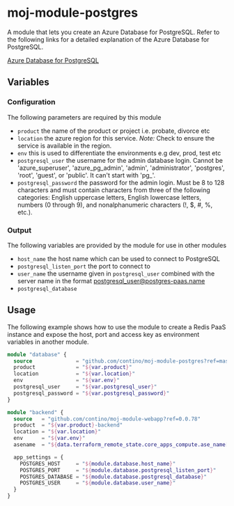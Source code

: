# moj-module-postgres

A module that lets you create an Azure Database for PostgreSQL.
Refer to the following links for a detailed explanation of the Azure Database for PostgreSQL.

[Azure Database for PostgreSQL](https://docs.microsoft.com/en-us/azure/postgresql/overview) <br />

## Variables

### Configuration

The following parameters are required by this module

- `product` the name of the product or project i.e. probate, divorce etc
- `location` the azure region for this service. _Note:_ Check to ensure the service is available in the region.
- `env` this is used to differentiate the environments e.g dev, prod, test etc
- `postgresql_user` the username for the admin database login. Cannot be 'azure_superuser', 'azure_pg_admin', 'admin', 'administrator', 'postgres', 'root', 'guest', or 'public'. It can't start with 'pg_'.
- `postgresql_password` the password for the admin login.  Must be 8 to 128 characters and must contain characters from three of the following categories: English uppercase letters, English lowercase letters, numbers (0 through 9), and nonalphanumeric characters (!, $, #, %, etc.).

### Output

The following variables are provided by the module for use in other modules

- `host_name` the host name which can be used to connect to PostgreSQL
- `postgresql_listen_port` the port to connect to
- `user_name` the username given in `postgresql_user` combined with the server name in the format postgresql_user@postgres-paas.name
- `postgresql_database`

## Usage

The following example shows how to use the module to create a Redis PaaS instance and expose
the host, port and access key as environment variables in another module.

```terraform
module "database" {
  source              = "github.com/contino/moj-module-postgres?ref=master"
  product             = "${var.product}"
  location            = "${var.location}"
  env                 = "${var.env}"
  postgresql_user     = "${var.postgresql_user}"
  postgresql_password = "${var.postgresql_password}"
}

module "backend" {
  source   = "github.com/contino/moj-module-webapp?ref=0.0.78"
  product  = "${var.product}-backend"
  location = "${var.location}"
  env      = "${var.env}"
  asename  = "${data.terraform_remote_state.core_apps_compute.ase_name[0]}"

  app_settings = {
    POSTGRES_HOST     = "${module.database.host_name}"
    POSTGRES_PORT     = "${module.database.postgresql_listen_port}"
    POSTGRES_DATABASE = "${module.database.postgresql_database}"
    POSTGRES_USER     = "${module.database.user_name}"
  }
}
